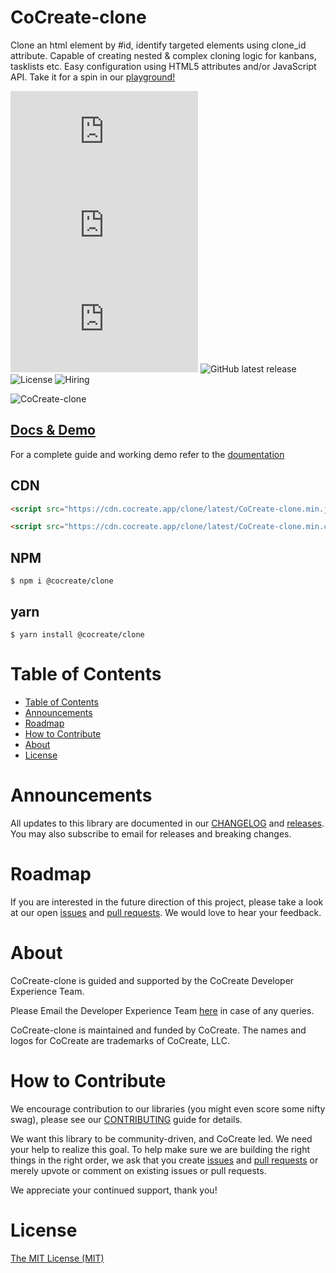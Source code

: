 # CoCreate-clone

Clone an html element by #id, identify targeted elements using clone_id attribute. Capable of creating nested & complex cloning logic for kanbans, tasklists etc. Easy configuration using HTML5 attributes and/or JavaScript API. Take it for a spin in our [playground!](https://cocreate.app/docs/clone)

![minified](https://img.badgesize.io/https://cdn.cocreate.app/clone/latest/CoCreate-clone.min.js?style=flat-square&label=minified&color=orange)
![gzip](https://img.badgesize.io/https://cdn.cocreate.app/clone/latest/CoCreate-clone.min.js?compression=gzip&style=flat-square&label=gzip&color=yellow)
![brotli](https://img.badgesize.io/https://cdn.cocreate.app/clone/latest/CoCreate-clone.min.js?compression=brotli&style=flat-square&label=brotli)
![GitHub latest release](https://img.shields.io/github/v/release/CoCreate-app/CoCreate-clone?style=flat-square)
![License](https://img.shields.io/github/license/CoCreate-app/CoCreate-clone?style=flat-square)
![Hiring](https://img.shields.io/static/v1?style=flat-square&label=&message=Hiring&color=blueviolet)

![CoCreate-clone](https://cdn.cocreate.app/docs/CoCreate-clone.gif)

## [Docs & Demo](https://cocreate.app/docs/clone)

For a complete guide and working demo refer to the [doumentation](https://cocreate.app/docs/clone)

## CDN

```html
<script src="https://cdn.cocreate.app/clone/latest/CoCreate-clone.min.js"></script>
```

```html
<script src="https://cdn.cocreate.app/clone/latest/CoCreate-clone.min.css"></script>
```

## NPM

```shell
$ npm i @cocreate/clone
```

## yarn

```shell
$ yarn install @cocreate/clone
```

# Table of Contents

- [Table of Contents](#table-of-contents)
- [Announcements](#announcements)
- [Roadmap](#roadmap)
- [How to Contribute](#how-to-contribute)
- [About](#about)
- [License](#license)

<a name="announcements"></a>

# Announcements

All updates to this library are documented in our [CHANGELOG](https://github.com/CoCreate-app/CoCreate-clone/blob/master/CHANGELOG.md) and [releases](https://github.com/CoCreate-app/CoCreate-clone/releases). You may also subscribe to email for releases and breaking changes.

<a name="roadmap"></a>

# Roadmap

If you are interested in the future direction of this project, please take a look at our open [issues](https://github.com/CoCreate-app/CoCreate-clone/issues) and [pull requests](https://github.com/CoCreate-app/CoCreate-clone/pulls). We would love to hear your feedback.

<a name="about"></a>

# About

CoCreate-clone is guided and supported by the CoCreate Developer Experience Team.

Please Email the Developer Experience Team [here](mailto:develop@cocreate.app) in case of any queries.

CoCreate-clone is maintained and funded by CoCreate. The names and logos for CoCreate are trademarks of CoCreate, LLC.

<a name="contribute"></a>

# How to Contribute

We encourage contribution to our libraries (you might even score some nifty swag), please see our [CONTRIBUTING](https://github.com/CoCreate-app/CoCreate-clone/blob/master/CONTRIBUTING.md) guide for details.

We want this library to be community-driven, and CoCreate led. We need your help to realize this goal. To help make sure we are building the right things in the right order, we ask that you create [issues](https://github.com/CoCreate-app/CoCreate-clone/issues) and [pull requests](https://github.com/CoCreate-app/CoCreate-clone/pulls) or merely upvote or comment on existing issues or pull requests.

We appreciate your continued support, thank you!

# License

[The MIT License (MIT)](https://github.com/CoCreate-app/CoCreate-clone/blob/master/LICENSE)
